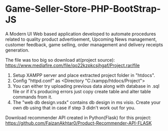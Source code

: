 # Game-Seller-Store-PHP-BootStrap-JS
A Modern UI Web based application developed to automate procedures related to
quality product advertisement, Upcoming News management, customer
feedback, game selling, order management and delivery receipts generation.

The file was too big so download at(project source): https://www.mediafire.com/file/qo22kzpkcsjhgaf/Project.rar/file
1) Setup XAMPP server and place extracted project folder in "htdocs".
2) Config "httpd.conf" as <Directory "C:/xampp/htdocs/Project">
3) You can either try uploading previous data along with database in .sql file or if it's producing errors just copy create table and alter table commands from it.
4) The "web db design.vsdx" contains db design in ms visio. Create your own db using that in case if step 3 didn't work out for you.

Download recommender API created in Python(Flask) for this project: https://github.com/FaizanAkhtar0/Product-Recommender-API-FLASK
